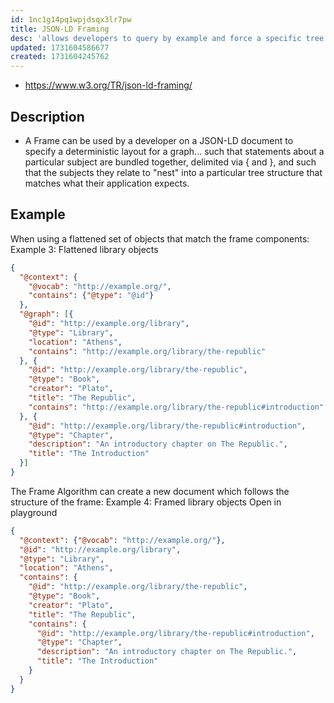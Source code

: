```yaml
---
id: 1nc1g14pq1wpjdsqx3lr7pw
title: JSON-LD Framing
desc: 'allows developers to query by example and force a specific tree layout to a JSON-LD document.'
updated: 1731604586677
created: 1731604245762
---
```


- https://www.w3.org/TR/json-ld-framing/

## Description

- A Frame can be used by a developer on a JSON-LD document to specify a deterministic layout for a graph... such that statements about a particular subject are bundled together, delimited via { and }, and such that the subjects they relate to "nest" into a particular tree structure that matches what their application expects.

## Example

When using a flattened set of objects that match the frame components:
Example 3: Flattened library objects

```json
{
  "@context": {
    "@vocab": "http://example.org/",
    "contains": {"@type": "@id"}
  },
  "@graph": [{
    "@id": "http://example.org/library",
    "@type": "Library",
    "location": "Athens",
    "contains": "http://example.org/library/the-republic"
  }, {
    "@id": "http://example.org/library/the-republic",
    "@type": "Book",
    "creator": "Plato",
    "title": "The Republic",
    "contains": "http://example.org/library/the-republic#introduction"
  }, {
    "@id": "http://example.org/library/the-republic#introduction",
    "@type": "Chapter",
    "description": "An introductory chapter on The Republic.",
    "title": "The Introduction"
  }]
}
```

The Frame Algorithm can create a new document which follows the structure of the frame:
Example 4: Framed library objects
Open in playground

```json
{
  "@context": {"@vocab": "http://example.org/"},
  "@id": "http://example.org/library",
  "@type": "Library",
  "location": "Athens",
  "contains": {
    "@id": "http://example.org/library/the-republic",
    "@type": "Book",
    "creator": "Plato",
    "title": "The Republic",
    "contains": {
      "@id": "http://example.org/library/the-republic#introduction",
      "@type": "Chapter",
      "description": "An introductory chapter on The Republic.",
      "title": "The Introduction"
    }
  }
}
```
